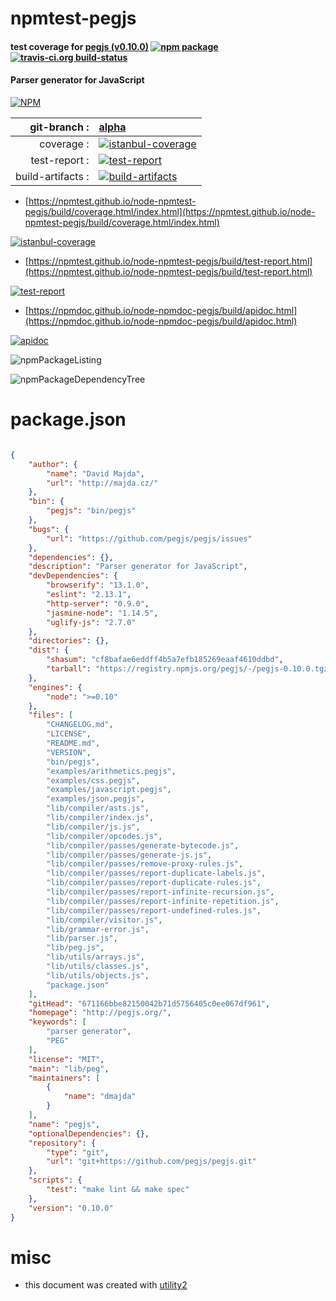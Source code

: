 # npmtest-pegjs

#### test coverage for  [pegjs (v0.10.0)](http://pegjs.org/)  [![npm package](https://img.shields.io/npm/v/npmtest-pegjs.svg?style=flat-square)](https://www.npmjs.org/package/npmtest-pegjs) [![travis-ci.org build-status](https://api.travis-ci.org/npmtest/node-npmtest-pegjs.svg)](https://travis-ci.org/npmtest/node-npmtest-pegjs)

#### Parser generator for JavaScript

[![NPM](https://nodei.co/npm/pegjs.png?downloads=true&downloadRank=true&stars=true)](https://www.npmjs.com/package/pegjs)

| git-branch : | [alpha](https://github.com/npmtest/node-npmtest-pegjs/tree/alpha)|
|--:|:--|
| coverage : | [![istanbul-coverage](https://npmtest.github.io/node-npmtest-pegjs/build/coverage.badge.svg)](https://npmtest.github.io/node-npmtest-pegjs/build/coverage.html/index.html)|
| test-report : | [![test-report](https://npmtest.github.io/node-npmtest-pegjs/build/test-report.badge.svg)](https://npmtest.github.io/node-npmtest-pegjs/build/test-report.html)|
| build-artifacts : | [![build-artifacts](https://npmtest.github.io/node-npmtest-pegjs/glyphicons_144_folder_open.png)](https://github.com/npmtest/node-npmtest-pegjs/tree/gh-pages/build)|

- [https://npmtest.github.io/node-npmtest-pegjs/build/coverage.html/index.html](https://npmtest.github.io/node-npmtest-pegjs/build/coverage.html/index.html)

[![istanbul-coverage](https://npmtest.github.io/node-npmtest-pegjs/build/screenCapture.buildCi.browser.%252Ftmp%252Fbuild%252Fcoverage.lib.html.png)](https://npmtest.github.io/node-npmtest-pegjs/build/coverage.html/index.html)

- [https://npmtest.github.io/node-npmtest-pegjs/build/test-report.html](https://npmtest.github.io/node-npmtest-pegjs/build/test-report.html)

[![test-report](https://npmtest.github.io/node-npmtest-pegjs/build/screenCapture.buildCi.browser.%252Ftmp%252Fbuild%252Ftest-report.html.png)](https://npmtest.github.io/node-npmtest-pegjs/build/test-report.html)

- [https://npmdoc.github.io/node-npmdoc-pegjs/build/apidoc.html](https://npmdoc.github.io/node-npmdoc-pegjs/build/apidoc.html)

[![apidoc](https://npmdoc.github.io/node-npmdoc-pegjs/build/screenCapture.buildCi.browser.%252Ftmp%252Fbuild%252Fapidoc.html.png)](https://npmdoc.github.io/node-npmdoc-pegjs/build/apidoc.html)

![npmPackageListing](https://npmtest.github.io/node-npmtest-pegjs/build/screenCapture.npmPackageListing.svg)

![npmPackageDependencyTree](https://npmtest.github.io/node-npmtest-pegjs/build/screenCapture.npmPackageDependencyTree.svg)



# package.json

```json

{
    "author": {
        "name": "David Majda",
        "url": "http://majda.cz/"
    },
    "bin": {
        "pegjs": "bin/pegjs"
    },
    "bugs": {
        "url": "https://github.com/pegjs/pegjs/issues"
    },
    "dependencies": {},
    "description": "Parser generator for JavaScript",
    "devDependencies": {
        "browserify": "13.1.0",
        "eslint": "2.13.1",
        "http-server": "0.9.0",
        "jasmine-node": "1.14.5",
        "uglify-js": "2.7.0"
    },
    "directories": {},
    "dist": {
        "shasum": "cf8bafae6eddff4b5a7efb185269eaaf4610ddbd",
        "tarball": "https://registry.npmjs.org/pegjs/-/pegjs-0.10.0.tgz"
    },
    "engines": {
        "node": ">=0.10"
    },
    "files": [
        "CHANGELOG.md",
        "LICENSE",
        "README.md",
        "VERSION",
        "bin/pegjs",
        "examples/arithmetics.pegjs",
        "examples/css.pegjs",
        "examples/javascript.pegjs",
        "examples/json.pegjs",
        "lib/compiler/asts.js",
        "lib/compiler/index.js",
        "lib/compiler/js.js",
        "lib/compiler/opcodes.js",
        "lib/compiler/passes/generate-bytecode.js",
        "lib/compiler/passes/generate-js.js",
        "lib/compiler/passes/remove-proxy-rules.js",
        "lib/compiler/passes/report-duplicate-labels.js",
        "lib/compiler/passes/report-duplicate-rules.js",
        "lib/compiler/passes/report-infinite-recursion.js",
        "lib/compiler/passes/report-infinite-repetition.js",
        "lib/compiler/passes/report-undefined-rules.js",
        "lib/compiler/visitor.js",
        "lib/grammar-error.js",
        "lib/parser.js",
        "lib/peg.js",
        "lib/utils/arrays.js",
        "lib/utils/classes.js",
        "lib/utils/objects.js",
        "package.json"
    ],
    "gitHead": "671166bbe82150042b71d5756405c0ee067df961",
    "homepage": "http://pegjs.org/",
    "keywords": [
        "parser generator",
        "PEG"
    ],
    "license": "MIT",
    "main": "lib/peg",
    "maintainers": [
        {
            "name": "dmajda"
        }
    ],
    "name": "pegjs",
    "optionalDependencies": {},
    "repository": {
        "type": "git",
        "url": "git+https://github.com/pegjs/pegjs.git"
    },
    "scripts": {
        "test": "make lint && make spec"
    },
    "version": "0.10.0"
}
```



# misc
- this document was created with [utility2](https://github.com/kaizhu256/node-utility2)
